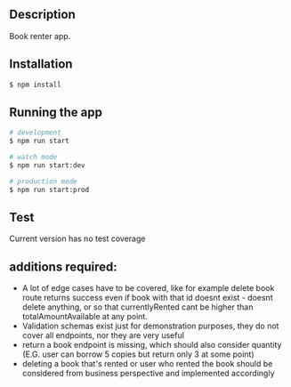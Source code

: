 

## Description

Book renter app.

## Installation

```bash
$ npm install
```

## Running the app

```bash
# development
$ npm run start

# watch mode
$ npm run start:dev

# production mode
$ npm run start:prod
```

## Test

Current version has no test coverage


## additions required:
- A lot of edge cases have to be covered, like for example delete book route returns success even if book with that id doesnt exist - doesnt delete anything, or so that currentlyRented cant be higher than totalAmountAvailable at any point.
- Validation schemas exist just for demonstration purposes, they do not cover all endpoints, nor they are very useful
- return a book endpoint is missing, which should also consider quantity (E.G. user can borrow 5 copies but return only 3 at some point)
- deleting a book that's rented or user who rented the book should be considered from business perspective and implemented accordingly




